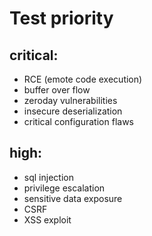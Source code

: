 # Test priority

## critical:
- RCE (emote code execution)
- buffer over flow
- zeroday vulnerabilities
- insecure deserialization
- critical configuration flaws


## high:
- sql injection
- privilege escalation
- sensitive data exposure
- CSRF
- XSS exploit

